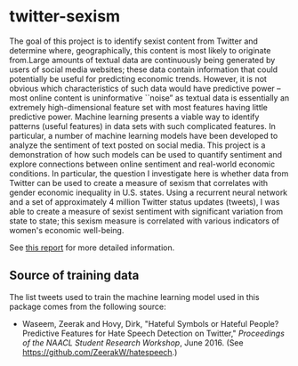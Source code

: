 # twitter-sexism

The goal of this project is to identify sexist content from Twitter and determine where, geographically, this content is most likely to originate from.Large amounts of textual data are continuously being generated by users of social media websites; these data contain information that could potentially be useful for predicting economic trends. However, it is not obvious which characteristics of such data would have predictive power – most online content is uninformative ``noise” as textual data is essentially an extremely high-dimensional feature set with most features having little predictive power. Machine learning presents a viable way to identify patterns (useful features) in data sets with such complicated features. In particular, a number of machine learning models have been developed to analyze the sentiment of text posted on social media. This project is a demonstration of how such models can be used to quantify sentiment and explore connections between online sentiment and real-world economic conditions. In particular, the question I investigate here is whether data from Twitter can be used to create a measure of sexism that correlates with gender economic inequality in U.S. states. Using a recurrent neural network and a set of approximately 4 million Twitter status updates (tweets), I was able to create a measure of sexist sentiment with significant variation from state to state; this sexism measure is correlated with various indicators of women's economic well-being.

See [this report](https://github.com/quevivasbien/twitter-sexism/blob/master/twitter_sexism.pdf) for more detailed information.


## Source of training data

The list tweets used to train the machine learning model used in this package comes from the following source:
- Waseem, Zeerak  and  Hovy, Dirk, "Hateful Symbols or Hateful People? Predictive Features for Hate Speech Detection on Twitter," *Proceedings of the NAACL Student Research Workshop*, June 2016. (See https://github.com/ZeerakW/hatespeech.)
